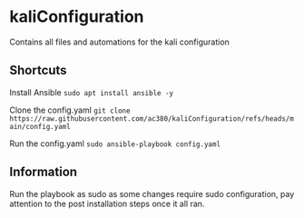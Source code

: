 # kaliConfiguration
Contains all files and automations for the kali configuration

## Shortcuts
Install Ansible
```sudo apt install ansible -y```

Clone the config.yaml
```git clone https://raw.githubusercontent.com/ac380/kaliConfiguration/refs/heads/main/config.yaml```

Run the config.yaml
```sudo ansible-playbook config.yaml```

## Information
Run the playbook as sudo as some changes require sudo configuration, pay attention to the post installation steps once it all ran.
